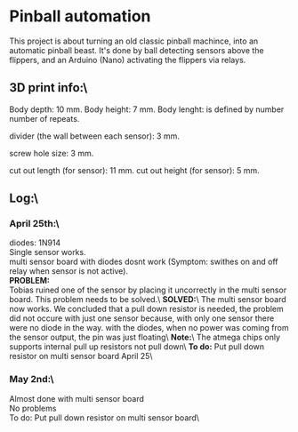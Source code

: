 # Pinball automation


This project is about turning an old classic pinball machince, into an automatic pinball beast. It's done by ball detecting sensors
above the flippers, and an Arduino (Nano) activating the flippers via relays.


## 3D print info:\

Body depth: 10 mm.
Body height: 7 mm.
Body lenght: is defined by number number of repeats.

divider (the wall between each sensor): 3 mm.

screw hole size: 3 mm.

cut out length (for sensor): 11 mm.
cut out height (for sensor): 5 mm.

## Log:\

### April 25th:\

diodes: 1N914\
Single sensor works.\
multi sensor board with diodes dosnt work (Symptom: swithes on and off relay when sensor is not active).\
**PROBLEM:**\
Tobias ruined one of the sensor by placing it uncorrectly in the multi sensor board. This problem needs to be solved.\\
**SOLVED:**\ 
The multi sensor board now works. We concluded that a pull down resistor is needed, the problem did not occure with just one sensor because,
with only one sensor there were no diode in the way. with the diodes, when no power was coming from the sensor output, the pin was just floating\\
**Note:**\ The atmega chips only supports internal pull up resistors not pull down\\
**To do:** Put pull down resistor on multi sensor board April 25\

### May 2nd:\
Almost done with multi sensor board\
No problems\
To do: Put pull down resistor on multi sensor board\
